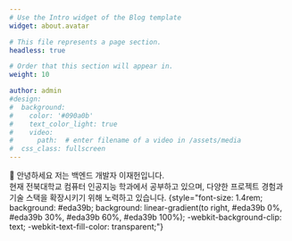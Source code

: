 ```yaml
---
# Use the Intro widget of the Blog template
widget: about.avatar

# This file represents a page section.
headless: true

# Order that this section will appear in.
weight: 10

author: admin
#design:
#  background:
#    color: '#090a0b'
#    text_color_light: true
#    video:
#      path:  # enter filename of a video in /assets/media
#  css_class: fullscreen
---
```


👋 안녕하세요 저는 백엔드 개발자 이재헌입니다.<br>
현재 전북대학교 컴퓨터 인공지능 학과에서 공부하고 있으며, 다양한 프로젝트 경험과 기술 스택을 확장시키기 위해 노력하고 있습니다.
{style="font-size: 1.4rem; background: #eda39b; background: linear-gradient(to right, #eda39b 0%, #eda39b 30%, #eda39b 60%, #eda39b 100%); -webkit-background-clip: text; -webkit-text-fill-color: transparent;"}

